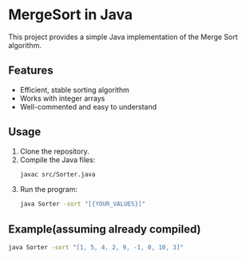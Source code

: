 # MergeSort in Java

This project provides a simple Java implementation of the Merge Sort algorithm.

## Features

- Efficient, stable sorting algorithm
- Works with integer arrays
- Well-commented and easy to understand

## Usage

1. Clone the repository.
2. Compile the Java files:
    ```sh
    javac src/Sorter.java
    ```
3. Run the program:
    ```sh
    java Sorter -sort "[{YOUR_VALUES}]"
    ```

## Example(assuming already compiled)
```sh
java Sorter -sort "[1, 5, 4, 2, 9, -1, 0, 10, 3]"
```
